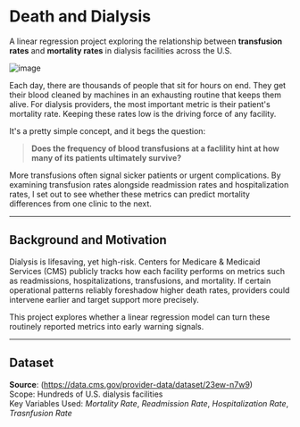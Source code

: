 # Death and Dialysis

A linear regression project exploring the relationship between **transfusion rates** and **mortality rates** in dialysis facilities across the U.S.

![image](https://github.com/user-attachments/assets/761508c9-e5a7-49b4-85b6-f536385d09ec)

Each day, there are thousands of people that sit for hours on end. They get their blood cleaned by machines in an exhausting routine that keeps them alive.
For dialysis providers, the most important metric is their patient's mortality rate. Keeping these rates low is the driving force of any facility.

It's a pretty simple concept, and it begs the question:
> **Does the frequency of blood transfusions at a faclility hint at how many of its patients ultimately survive?**

More transfusions often signal sicker patients or urgent complications.
By examining transfusion rates alongside readmission rates and hospitalization rates, I set out to see whether these metrics can predict mortality differences from one clinic to the next.

---

## Background and Motivation
Dialysis is lifesaving, yet high-risk. Centers for Medicare & Medicaid Services (CMS) publicly tracks how each facility performs on metrics such as readmissions, hospitalizations, transfusions, and mortality.
If certain operational patterns reliably foreshadow higher death rates, providers could intervene earlier and target support more precisely.

This project explores whether a linear regression model can turn these routinely reported metrics into early warning signals.

---

## Dataset
**Source**: (https://data.cms.gov/provider-data/dataset/23ew-n7w9)  
Scope: Hundreds of U.S. dialysis facilities  
Key Variables Used: *Mortality Rate*, *Readmission Rate*, *Hospitalization Rate*, *Trasnfusion Rate*
